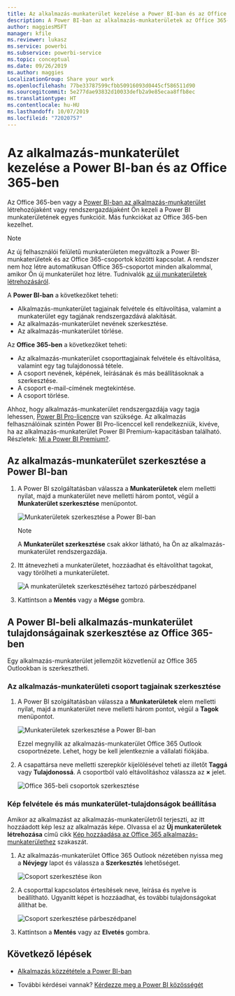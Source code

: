 ```yaml
---
title: Az alkalmazás-munkaterület kezelése a Power BI-ban és az Office 365-ben
description: A Power BI-ban az alkalmazás-munkaterületek az Office 365-csoportokra épülő együttműködési felületek. Az alkalmazás-munkaterületeket a Power BI-ban és az Office 365-ben is kezelheti.
author: maggiesMSFT
manager: kfile
ms.reviewer: lukasz
ms.service: powerbi
ms.subservice: powerbi-service
ms.topic: conceptual
ms.date: 09/26/2019
ms.author: maggies
LocalizationGroup: Share your work
ms.openlocfilehash: 77be33787599cfbb50916093d0445cf586511d90
ms.sourcegitcommit: 5e277dae93832d10033defb2a9e85ecaa8ffb8ec
ms.translationtype: HT
ms.contentlocale: hu-HU
ms.lasthandoff: 10/07/2019
ms.locfileid: "72020757"
---
```

# <a name="manage-your-app-workspace-in-power-bi-and-office-365"></a>Az alkalmazás-munkaterület kezelése a Power BI-ban és az Office 365-ben

Az Office 365-ben vagy a [Power BI-ban az alkalmazás-munkaterület](service-create-distribute-apps.md) létrehozójaként vagy rendszergazdájaként Ön kezeli a Power BI munkaterületének egyes funkcióit. Más funkciókat az Office 365-ben kezelhet.

> [!NOTE]
> Az új felhasználói felületű munkaterületen megváltozik a Power BI-munkaterületek és az Office 365-csoportok közötti kapcsolat. A rendszer nem hoz létre automatikusan Office 365-csoportot minden alkalommal, amikor Ön új munkaterület hoz létre. Tudnivalók [az új munkaterületek létrehozásáról](service-create-the-new-workspaces.md).

A **Power BI-ban** a következőket teheti:

* Alkalmazás-munkaterület tagjainak felvétele és eltávolítása, valamint a munkaterület egy tagjának rendszergazdává alakítását.
* Az alkalmazás-munkaterület nevének szerkesztése.
* Az alkalmazás-munkaterület törlése.

Az **Office 365-ben** a következőket teheti:

* Az alkalmazás-munkaterület csoporttagjainak felvétele és eltávolítása, valamint egy tag tulajdonossá tétele.
* A csoport nevének, képének, leírásának és más beállításoknak a szerkesztése.
* A csoport e-mail-címének megtekintése.
* A csoport törlése.

Ahhoz, hogy alkalmazás-munkaterület rendszergazdája vagy tagja lehessen, [Power BI Pro-licencre](service-features-license-type.md) van szüksége. Az alkalmazás felhasználóinak szintén Power BI Pro-licenccel kell rendelkezniük, kivéve, ha az alkalmazás-munkaterület Power BI Premium-kapacitásban található. Részletek: [Mi a Power BI Premium?](service-premium-what-is.md).

## <a name="edit-your-app-workspace-in-power-bi"></a>Az alkalmazás-munkaterület szerkesztése a Power BI-ban

1. A Power BI szolgáltatásban válassza a **Munkaterületek** elem melletti nyilat, majd a munkaterület neve melletti három pontot, végül a **Munkaterület szerkesztése** menüpontot.

   ![Munkaterületek szerkesztése a Power BI-ban](media/service-manage-app-workspace-in-power-bi-and-office-365/power-bi-app-ellipsis.png)

   > [!NOTE]
   > A **Munkaterület szerkesztése** csak akkor látható, ha Ön az alkalmazás-munkaterület rendszergazdája.

1. Itt átnevezheti a munkaterületet, hozzáadhat és eltávolíthat tagokat, vagy törölheti a munkaterületet.

   ![A munkaterületek szerkesztéséhez tartozó párbeszédpanel](media/service-manage-app-workspace-in-power-bi-and-office-365/power-bi-app-edit-workspace.png)

1. Kattintson a **Mentés** vagy a **Mégse** gombra.

## <a name="edit-power-bi-app-workspace-properties-in-office-365"></a>A Power BI-beli alkalmazás-munkaterület tulajdonságainak szerkesztése az Office 365-ben

Egy alkalmazás-munkaterület jellemzőit közvetlenül az Office 365 Outlookban is szerkesztheti.

### <a name="edit-the-members-of-the-app-workspace-group"></a>Az alkalmazás-munkaterületi csoport tagjainak szerkesztése

1. A Power BI szolgáltatásban válassza a **Munkaterületek** elem melletti nyilat, majd a munkaterület neve melletti három pontot, végül a **Tagok** menüpontot.

   ![Munkaterületek szerkesztése a Power BI-ban](media/service-manage-app-workspace-in-power-bi-and-office-365/power-bi-app-ellipsis-members.png)

   Ezzel megnyílik az alkalmazás-munkaterület Office 365 Outlook csoportnézete. Lehet, hogy be kell jelentkeznie a vállalati fiókjába.

1. A csapattársa neve melletti szerepkör kijelölésével teheti az illetőt **Taggá** vagy **Tulajdonossá**. A csoportból való eltávolításhoz válassza az **×** jelet.

   ![Office 365-beli csoportok szerkesztése](media/service-manage-app-workspace-in-power-bi-and-office-365/pbi_managegroupo365.png)

### <a name="add-an-image-and-set-other-workspace-properties"></a>Kép felvétele és más munkaterület-tulajdonságok beállítása

Amikor az alkalmazást az alkalmazás-munkaterületről terjeszti, az itt hozzáadott kép lesz az alkalmazás képe. Olvassa el az **Új munkaterületek létrehozása** című cikk [Kép hozzáadása az Office 365 alkalmazás-munkaterülethez](service-create-workspaces.md#add-an-image-to-your-office-365-workspace-optional) szakaszát.

1. Az alkalmazás-munkaterület Office 365 Outlook nézetében nyissa meg a **Névjegy** lapot és válassza a **Szerkesztés** lehetőséget.

    ![Csoport szerkesztése ikon](media/service-manage-app-workspace-in-power-bi-and-office-365/pbi_editgroupo365.png)
1. A csoporttal kapcsolatos értesítések neve, leírása és nyelve is beállítható. Ugyanitt képet is hozzáadhat, és további tulajdonságokat állíthat be.

   ![Csoport szerkesztése párbeszédpanel](media/service-manage-app-workspace-in-power-bi-and-office-365/pbi_editgrpo365dialog.png)

1. Kattintson a **Mentés** vagy az **Elvetés** gombra.

## <a name="next-steps"></a>Következő lépések

* [Alkalmazás közzététele a Power BI-ban](service-create-distribute-apps.md)

* További kérdései vannak? [Kérdezze meg a Power BI közösségét](http://community.powerbi.com/)
